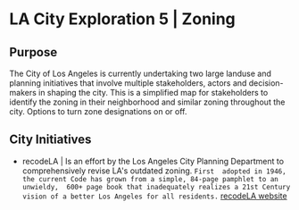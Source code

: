 # LA City Exploration 5 | Zoning
## Purpose
The City of Los Angeles is currently undertaking two large landuse and planning initiatives that involve multiple stakeholders, actors
and decision-makers in shaping the city. This is a simplified map for stakeholders to identify the zoning in their neighborhood and similar zoning throughout the city. Options to turn zone designations on or off.

## City Initiatives
* recodeLA | Is an effort by the Los Angeles City Planning Department to comprehensively revise LA's outdated zoning. `First 
adopted in 1946, the current Code has grown from a simple, 84-page pamphlet to an unwieldy, 
600+ page book that inadequately realizes a 21st Century vision of a better Los Angeles for all residents.` [recodeLA website](http://recode.la/about)
